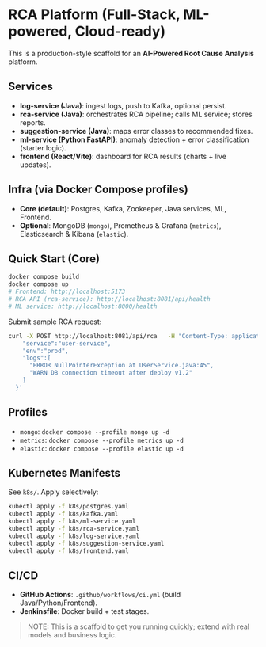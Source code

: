 # RCA Platform (Full-Stack, ML-powered, Cloud-ready)

This is a production-style scaffold for an **AI-Powered Root Cause Analysis** platform.

## Services
- **log-service (Java)**: ingest logs, push to Kafka, optional persist.
- **rca-service (Java)**: orchestrates RCA pipeline; calls ML service; stores reports.
- **suggestion-service (Java)**: maps error classes to recommended fixes.
- **ml-service (Python FastAPI)**: anomaly detection + error classification (starter logic).
- **frontend (React/Vite)**: dashboard for RCA results (charts + live updates).

## Infra (via Docker Compose profiles)
- **Core (default)**: Postgres, Kafka, Zookeeper, Java services, ML, Frontend.
- **Optional**: MongoDB (`mongo`), Prometheus & Grafana (`metrics`), Elasticsearch & Kibana (`elastic`).

## Quick Start (Core)
```bash
docker compose build
docker compose up
# Frontend: http://localhost:5173
# RCA API (rca-service): http://localhost:8081/api/health
# ML service: http://localhost:8000/health
```
Submit sample RCA request:
```bash
curl -X POST http://localhost:8081/api/rca   -H "Content-Type: application/json"   -d '{
    "service":"user-service",
    "env":"prod",
    "logs":[
      "ERROR NullPointerException at UserService.java:45",
      "WARN DB connection timeout after deploy v1.2"
    ]
  }'
```

## Profiles
- `mongo`: `docker compose --profile mongo up -d`
- `metrics`: `docker compose --profile metrics up -d`
- `elastic`: `docker compose --profile elastic up -d`

## Kubernetes Manifests
See `k8s/`. Apply selectively:
```bash
kubectl apply -f k8s/postgres.yaml
kubectl apply -f k8s/kafka.yaml
kubectl apply -f k8s/ml-service.yaml
kubectl apply -f k8s/rca-service.yaml
kubectl apply -f k8s/log-service.yaml
kubectl apply -f k8s/suggestion-service.yaml
kubectl apply -f k8s/frontend.yaml
```

## CI/CD
- **GitHub Actions**: `.github/workflows/ci.yml` (build Java/Python/Frontend).
- **Jenkinsfile**: Docker build + test stages.

> NOTE: This is a scaffold to get you running quickly; extend with real models and business logic.
